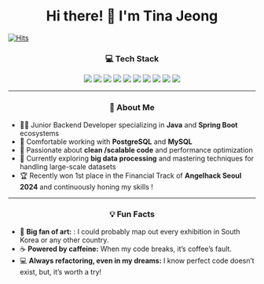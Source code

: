 <h1 align="center">Hi there! 👋 I'm Tina Jeong</h1>

[![Hits](https://hits.seeyoufarm.com/api/count/incr/badge.svg?url=https%3A%2F%2Fgithub.com%2Ftinajeong&count_bg=%2379C83D&title_bg=%23555555&icon=tencentqq.svg&icon_color=%23E7E7E7&title=hits&edge_flat=true)](https://hits.seeyoufarm.com)

<h3 align="center">💻 Tech Stack</h3>  

<p align="center">
  <img src="https://img.shields.io/badge/Java-008FC7?style=for-the-badge&logo=Java&logoColor=white"/>
  <img src="https://img.shields.io/badge/Spring-%236DB33F.svg?style=for-the-badge&logo=spring&logoColor=white"/>
  <img src="https://img.shields.io/badge/Spring%20Batch-6DB33F?style=for-the-badge&logo=spring&logoColor=white"/>
  <img src="https://img.shields.io/badge/MySQL-%2300f.svg?style=for-the-badge&logo=mysql&logoColor=white"/>
  <img src="https://img.shields.io/badge/PostgreSQL-336791?style=for-the-badge&logo=postgresql&logoColor=white"/>
  <img src="https://img.shields.io/badge/Linux-FCC624?style=for-the-badge&logo=linux&logoColor=black"/>
  <img src="https://img.shields.io/badge/Gradle-02303A?style=for-the-badge&logo=Gradle&logoColor=white"/>
  <img src="https://img.shields.io/badge/JUnit5-25A162?style=for-the-badge&logo=junit5&logoColor=white"/>
  <img src="https://img.shields.io/badge/TypeScript-%23007ACC.svg?style=for-the-badge&logo=typescript&logoColor=white"/>
  <img src="https://img.shields.io/badge/JavaScript-%23323330.svg?style=for-the-badge&logo=javascript&logoColor=%23F7DF1E"/>
</p>

---

<h3 align="center">🚀 About Me</h3>

- 🧑‍💻 Junior Backend Developer specializing in **Java** and **Spring Boot** ecosystems  
- 💾 Comfortable working with **PostgreSQL** and **MySQL**  
- 🎯 Passionate about **clean /scalable code** and performance optimization   
- 🌱 Currently exploring **big data processing** and mastering techniques for handling large-scale datasets  
- 🏆 Recently won 1st place in the Financial Track of **Angelhack Seoul 2024** and continuously honing my skills !

---

<h3 align="center">💡 Fun Facts</h3>

- 🎨 **Big fan of art:** : I could probably map out every exhibition in South Korea or any other country.
- ☕ **Powered by caffeine:** When my code breaks, it’s coffee’s fault.  
- 💻 **Always refactoring, even in my dreams:** I know perfect code doesn’t exist, but, it’s worth a try!   